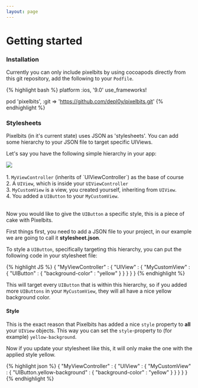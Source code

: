 ```yaml
---
layout: page
---
```


# Getting started
	
### Installation
Currently you can only include pixelbits by using cocoapods directly from this git repository, add the following to your `Podfile`.

{% highlight bash %}
platform :ios, '9.0'
use_frameworks!

pod 'pixelbits', :git => 'https://github.com/depl0y/pixelbits.git'
{% endhighlight %}

### Stylesheets
Pixelbits (in it's current state) uses JSON as 'stylesheets'. You can add some hierarchy to your JSON file to target specific UIViews. 

Let's say you have the following simple hierarchy in your app:

<div class="row">
<div class="col-lg-4 col-md-4 col-xs-12 col-sm-12">
	<img src="{{ "/images/Hierarchy-example.jpg" | prepend: site.baseurl }}" class="col-lg-12 col-md-12 col-sm-12 col-xs-12" />
	<br/><br/>
</div>
<div class="col-lg-8 col-md-8 col-xs-12 col-sm-12">
	1. <code>MyViewController</code> (inherits of `UIViewController`) as the base of course<br/>
	2. A <code>UIView</code>, which is inside your <code>UIViewController</code><br/>
	3. <code>MyCustomView</code> is a view, you created yourself, inheriting from <code>UIView</code>.<br/>
	4. You added a <code>UIButton</code> to your <code>MyCustomView</code>.
</div>
</div><br/>

Now you would like to give the <code>UIButton</code> a specific style, this is a piece of cake with Pixelbits. 

First things first, you need to add a JSON file to your project, in our example we are going to call it **stylesheet.json**.

To style a <code>UIButton</code>, specifically targeting this hierarchy, you can put the following code in your stylesheet file:

{% highlight JS %}
{
	"MyViewController" : {
		"UIView" : {
			"MyCustomView" : {
				"UIButton" : {
					"background-color" : "yellow"
				}
			}
		}
	}
}
{% endhighlight %}

This will target every `UIButton` that is within this hierarchy, so if you added more `UIButtons` in your `MyCustomView`, they will all have a nice yellow background color.

#### Style

This is the exact reason that Pixelbits has added a nice `style` property to **all** your `UIView` objects. 
This way you can set the `style`-property to (for example) `yellow-background`. 

Now if you update your stylesheet like this, it will only make the one with the applied style yellow.

{% highlight json %}
{
	"MyViewController" : {
		"UIView" : {
			"MyCustomView" : {
				"UIButton.yellow-background" : {
					"background-color" : "yellow"
				}
			}
		}
	}
}
{% endhighlight %}